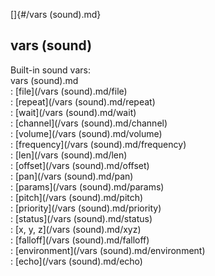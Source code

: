 []{#/vars (sound).md}    
## vars (sound)    
Built-in sound vars:    
vars (sound).md    
:   [file](/vars (sound).md/file)    
:   [repeat](/vars (sound).md/repeat)    
:   [wait](/vars (sound).md/wait)    
:   [channel](/vars (sound).md/channel)    
:   [volume](/vars (sound).md/volume)    
:   [frequency](/vars (sound).md/frequency)    
:   [len](/vars (sound).md/len)    
:   [offset](/vars (sound).md/offset)    
:   [pan](/vars (sound).md/pan)    
:   [params](/vars (sound).md/params)    
:   [pitch](/vars (sound).md/pitch)    
:   [priority](/vars (sound).md/priority)    
:   [status](/vars (sound).md/status)    
:   [x, y, z](/vars (sound).md/xyz)    
:   [falloff](/vars (sound).md/falloff)    
:   [environment](/vars (sound).md/environment)    
:   [echo](/vars (sound).md/echo)  